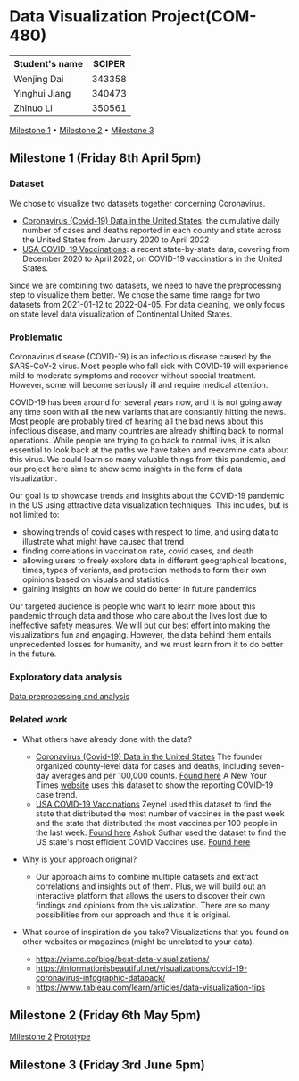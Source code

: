 # Data Visualization Project(COM-480)

| Student's name | SCIPER |
| -------------- | ------ |
| Wenjing Dai | 343358 |
| Yinghui Jiang | 340473 |
| Zhinuo Li | 350561 |

[Milestone 1](#milestone-1-friday-8th-april-5pm) • [Milestone 2](#milestone-2-friday-6th-may-5pm) • [Milestone 3](#milestone-3-friday-3rd-June-5pm)

## Milestone 1 (Friday 8th April 5pm)

### Dataset

We chose to visualize two datasets together concerning Coronavirus.

- [Coronavirus (Covid-19) Data in the United States](https://github.com/nytimes/covid-19-data): the cumulative daily number of cases and deaths reported in each county and state across the United States from January 2020 to April 2022
- [USA COVID-19 Vaccinations](https://www.kaggle.com/datasets/paultimothymooney/usa-covid19-vaccinations): a recent state-by-state data, covering from December 2020 to April 2022, on COVID-19 vaccinations in the United States.

Since we are combining two datasets, we need to have the preprocessing step to visualize them better. We chose the same time range for two datasets from 2021-01-12 to 2022-04-05. For data cleaning, we only focus on state level data visualization of Continental United States.


### Problematic 

Coronavirus disease (COVID-19) is an infectious disease caused by the SARS-CoV-2 virus. Most people who fall sick with COVID-19 will experience mild to moderate symptoms and recover without special treatment. However, some will become seriously ill and require medical attention.

COVID-19 has been around for several years now, and it is not going away any time soon with all the new variants that are constantly hitting the news. Most people are probably tired of hearing all the bad news about this infectious disease, and many countries are already shifting back to normal operations. While people are trying to go back to normal lives, it is also essential to look back at the paths we have taken and reexamine data about this virus. We could learn so many valuable things from this pandemic, and our project here aims to show some insights in the form of data visualization.

Our goal is to showcase trends and insights about the COVID-19 pandemic in the US using attractive data visualization techniques. This includes, but is not limited to:
- showing trends of covid cases with respect to time, and using data to illustrate what might have caused that trend
- finding correlations in vaccination rate, covid cases, and death
- allowing users to freely explore data in different geographical locations, times, types of variants, and protection methods to form their own opinions based on visuals and statistics
- gaining insights on how we could do better in future pandemics

Our targeted audience is people who want to learn more about this pandemic through data and those who care about the lives lost due to ineffective safety measures. We will put our best effort into making the visualizations fun and engaging. However, the data behind them entails unprecedented losses for humanity, and we must learn from it to do better in the future.



### Exploratory data analysis

[Data preprocessing and analysis](milestone1.ipynb)


### Related work

- What others have already done with the data? 
  - [Coronavirus (Covid-19) Data in the United States](https://github.com/nytimes/covid-19-data) 
The founder organized county-level data for cases and deaths, including seven-day averages and per 100,000 counts. [Found here](https://github.com/nytimes/covid-19-data/tree/master/rolling-averages)
A New Your Times [website](https://www.nytimes.com/interactive/2021/us/covid-cases.html) uses this dataset to show the reporting COVID-19 case trend.
  - [USA COVID-19 Vaccinations](https://www.kaggle.com/datasets/paultimothymooney/usa-covid19-vaccinations)
Zeynel used this dataset to find the state that distributed the most number of vaccines in the past week and the state that distributed the most vaccines per 100 people in the last week. [Found here](https://www.kaggle.com/code/zeynel7/usa-state-distributing-the-most-vaccines/notebook)
Ashok Suthar used the dataset to find the US state's most efficient COVID Vaccines use. [Found here](https://www.kaggle.com/code/ashoksuthar/most-efficient-use-of-covid-vaccines-by-us-states)

- Why is your approach original?

  - Our approach aims to combine multiple datasets and extract correlations and insights out of them. Plus, we will build out an interactive platform that allows the users to discover their own findings and opinions from the visualization. There are so many possibilities from our approach and thus it is original. 
- What source of inspiration do you take? Visualizations that you found on other websites or magazines (might be unrelated to your data).
  - https://visme.co/blog/best-data-visualizations/
  - https://informationisbeautiful.net/visualizations/covid-19-coronavirus-infographic-datapack/
  - https://www.tableau.com/learn/articles/data-visualization-tips



## Milestone 2 (Friday 6th May 5pm)
[Milestone 2](https://github.com/YinghuiJiang/datavis-project-2022-ldj/blob/main/Milestone%202.md)
[Prototype](https://htmlpreview.github.io/?https://github.com/com-480-data-visualization/datavis-project-2022-ldj/blob/main/Website/index.html)
## Milestone 3 (Friday 3rd June 5pm) 


